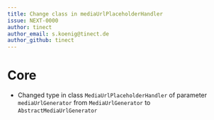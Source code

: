 ```yaml
---
title: Change class in mediaUrlPlaceholderHandler
issue: NEXT-0000
author: tinect
author_email: s.koenig@tinect.de
author_github: tinect
---
```


# Core

* Changed type in class `MediaUrlPlaceholderHandler` of parameter `mediaUrlGenerator` from `MediaUrlGenerator` to `AbstractMediaUrlGenerator`
